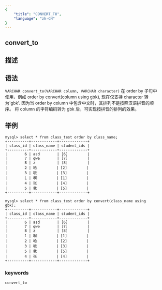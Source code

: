 ```yaml
---
{
    "title": "CONVERT_TO",
    "language": "zh-CN"
}
---
```


<!-- 
Licensed to the Apache Software Foundation (ASF) under one
or more contributor license agreements.  See the NOTICE file
distributed with this work for additional information
regarding copyright ownership.  The ASF licenses this file
to you under the Apache License, Version 2.0 (the
"License"); you may not use this file except in compliance
with the License.  You may obtain a copy of the License at

  http://www.apache.org/licenses/LICENSE-2.0

Unless required by applicable law or agreed to in writing,
software distributed under the License is distributed on an
"AS IS" BASIS, WITHOUT WARRANTIES OR CONDITIONS OF ANY
KIND, either express or implied.  See the License for the
specific language governing permissions and limitations
under the License.
-->

## convert_to
## 描述
## 语法

`VARCHAR convert_to(VARCHAR column, VARCHAR character)`
在 order by 子句中使用，例如 order by convert(column using gbk), 现在仅支持 character 转为'gbk'.
因为当 order by column 中包含中文时，其排列不是按照汉语拼音的顺序。
将 column 的字符编码转为 gbk 后，可实现按拼音的排列的效果。

## 举例

```
mysql> select * from class_test order by class_name;
+----------+------------+-------------+
| class_id | class_name | student_ids |
+----------+------------+-------------+
|        6 | asd        | [6]         |
|        7 | qwe        | [7]         |
|        8 | z          | [8]         |
|        2 | 哈         | [2]         |
|        3 | 哦         | [3]         |
|        1 | 啊         | [1]         |
|        4 | 张         | [4]         |
|        5 | 我         | [5]         |
+----------+------------+-------------+

mysql> select * from class_test order by convert(class_name using gbk);
+----------+------------+-------------+
| class_id | class_name | student_ids |
+----------+------------+-------------+
|        6 | asd        | [6]         |
|        7 | qwe        | [7]         |
|        8 | z          | [8]         |
|        1 | 啊         | [1]         |
|        2 | 哈         | [2]         |
|        3 | 哦         | [3]         |
|        5 | 我         | [5]         |
|        4 | 张         | [4]         |
+----------+------------+-------------+

```
### keywords
    convert_to
